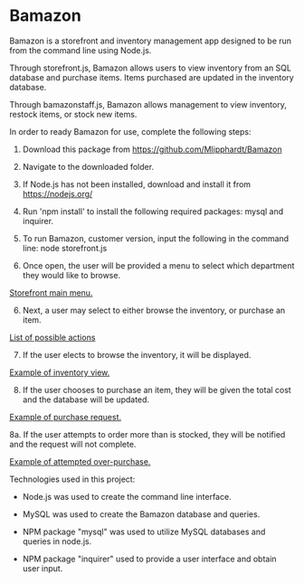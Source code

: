 # Bamazon

Bamazon is a storefront and inventory management app designed to be run from the command line using Node.js.

Through storefront.js, Bamazon allows users to view inventory from an SQL database and purchase items. Items purchased are updated in the inventory database. 

Through bamazonstaff.js, Bamazon allows management to view inventory, restock items, or stock new items.  

In order to ready Bamazon for use, complete the following steps: 
1. Download this package from https://github.com/Mlipphardt/Bamazon
2. Navigate to the downloaded folder.
3. If Node.js has not been installed, download and install it from 
   https://nodejs.org/
3. Run 'npm install' to install the following required packages: mysql and inquirer.
4. To run Bamazon, customer version, input the following in the command line:
    node storefront.js

5. Once open, the user will be provided a menu to select which department they would like to browse.

[Storefront main menu.](./demo-images/storefront-opening.png)

6. Next, a user may select to either browse the inventory, or purchase an item.

[List of possible actions](./demo-images/storefront-actions.png)

7. If the user elects to browse the inventory, it will be displayed.

[Example of inventory view.](./demo-images/storefront-inventory-demo.png)

8. If the user chooses to purchase an item, they will be given the total cost and the database will be updated.

[Example of purchase request.](./demo-images/storefront-purchase-demo.png)

8a. If the user attempts to order more than is stocked, they will be notified and the request will not complete.

[Example of attempted over-purchase.](./demo-images/overpurchase-demo.png)




Technologies used in this project:

- Node.js was used to create the command line interface.

- MySQL was used to create the Bamazon database and queries.

- NPM package "mysql" was used to utilize MySQL databases and queries in node.js.

- NPM package "inquirer" used to provide a user interface and obtain user input.

